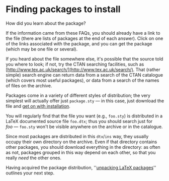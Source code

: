 # Finding packages to install




How did you learn about the package?


If the information came from these FAQs, you should already
have a link to the file (there are lists of packages at the end of
each answer).
  Click on one of the links associated with the package, and you can
  get the package (which may be one file or several).


If you heard about the file somewhere else, it's possible that the
source told you where to look; if not, try the CTAN searching
facilities, such as [http://www.tex.ac.uk/search/](http://www.tex.ac.uk/search/).  That (rather
simple) search engine can return data from a search of the CTAN
catalogue (which covers most useful packages), or data from a search
of the names of files on the archive.


Packages come in a variety of different styles of distribution; the
very simplest will actually offer just `package.sty`&nbsp;&mdash; in this
case, just download the file and 
[get on with installation](./FAQ-inst-wlcf.html).


You will regularly find that the file you want (e.g., `foo.sty`)
is distributed in a LaTeX documented source file `foo.dtx`;
thus you should search just for _foo_&nbsp;&mdash; `foo.sty` won't be
visible anywhere on the archive or in the catalogue.


Since most packages are distributed in this
`dtx`/`ins` way, they usually occupy their own
directory on the archive.  Even if that directory contains other
packages, you should download everything in the directory: as often as
not, packages grouped in this way depend on each other, so that you
really _need_ the other ones.


Having acquired the package distribution, 
''[unpacking LaTeX packages](./FAQ-install-unpack.html)'' outlines
your next step.


